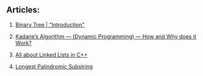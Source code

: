 ## Articles: 

1. [Binary Tree | "Introduction"](https://www.geeksforgeeks.org/binary-tree-set-1-introduction/)

2. [Kadane’s Algorithm — (Dynamic Programming) — How and Why does it Work?](https://medium.com/@rsinghal757/kadanes-algorithm-dynamic-programming-how-and-why-does-it-work-3fd8849ed73d?source=post_page-----3fd8849ed73d--------------------------------) 

3. [All about Linked Lists in C++](https://medium.com/swlh/all-about-linked-lists-in-c-687d0945cb0)
4. [Longest Palindromic Substring](https://www.geeksforgeeks.org/longest-palindrome-substring-set-1/)
